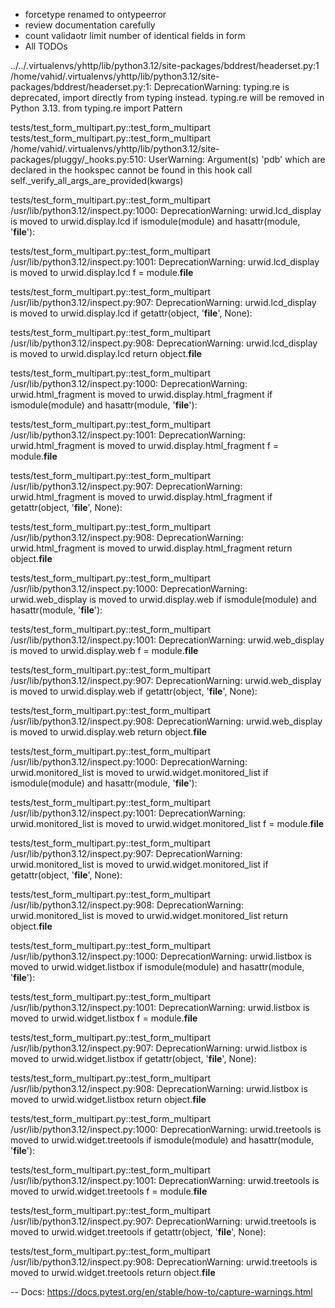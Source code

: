 - forcetype renamed to ontypeerror
- review documentation carefully
- count validaotr limit number of identical fields in form
- All TODOs



../../.virtualenvs/yhttp/lib/python3.12/site-packages/bddrest/headerset.py:1
  /home/vahid/.virtualenvs/yhttp/lib/python3.12/site-packages/bddrest/headerset.py:1: DeprecationWarning: typing.re is deprecated, import directly from typing instead. typing.re will be removed in Python 3.13.
    from typing.re import Pattern

tests/test_form_multipart.py::test_form_multipart
tests/test_form_multipart.py::test_form_multipart
  /home/vahid/.virtualenvs/yhttp/lib/python3.12/site-packages/pluggy/_hooks.py:510: UserWarning: Argument(s) 'pdb' which are declared in the hookspec cannot be found in this hook call
    self._verify_all_args_are_provided(kwargs)

tests/test_form_multipart.py::test_form_multipart
  /usr/lib/python3.12/inspect.py:1000: DeprecationWarning: urwid.lcd_display is moved to urwid.display.lcd
    if ismodule(module) and hasattr(module, '__file__'):

tests/test_form_multipart.py::test_form_multipart
  /usr/lib/python3.12/inspect.py:1001: DeprecationWarning: urwid.lcd_display is moved to urwid.display.lcd
    f = module.__file__

tests/test_form_multipart.py::test_form_multipart
  /usr/lib/python3.12/inspect.py:907: DeprecationWarning: urwid.lcd_display is moved to urwid.display.lcd
    if getattr(object, '__file__', None):

tests/test_form_multipart.py::test_form_multipart
  /usr/lib/python3.12/inspect.py:908: DeprecationWarning: urwid.lcd_display is moved to urwid.display.lcd
    return object.__file__

tests/test_form_multipart.py::test_form_multipart
  /usr/lib/python3.12/inspect.py:1000: DeprecationWarning: urwid.html_fragment is moved to urwid.display.html_fragment
    if ismodule(module) and hasattr(module, '__file__'):

tests/test_form_multipart.py::test_form_multipart
  /usr/lib/python3.12/inspect.py:1001: DeprecationWarning: urwid.html_fragment is moved to urwid.display.html_fragment
    f = module.__file__

tests/test_form_multipart.py::test_form_multipart
  /usr/lib/python3.12/inspect.py:907: DeprecationWarning: urwid.html_fragment is moved to urwid.display.html_fragment
    if getattr(object, '__file__', None):

tests/test_form_multipart.py::test_form_multipart
  /usr/lib/python3.12/inspect.py:908: DeprecationWarning: urwid.html_fragment is moved to urwid.display.html_fragment
    return object.__file__

tests/test_form_multipart.py::test_form_multipart
  /usr/lib/python3.12/inspect.py:1000: DeprecationWarning: urwid.web_display is moved to urwid.display.web
    if ismodule(module) and hasattr(module, '__file__'):

tests/test_form_multipart.py::test_form_multipart
  /usr/lib/python3.12/inspect.py:1001: DeprecationWarning: urwid.web_display is moved to urwid.display.web
    f = module.__file__

tests/test_form_multipart.py::test_form_multipart
  /usr/lib/python3.12/inspect.py:907: DeprecationWarning: urwid.web_display is moved to urwid.display.web
    if getattr(object, '__file__', None):

tests/test_form_multipart.py::test_form_multipart
  /usr/lib/python3.12/inspect.py:908: DeprecationWarning: urwid.web_display is moved to urwid.display.web
    return object.__file__

tests/test_form_multipart.py::test_form_multipart
  /usr/lib/python3.12/inspect.py:1000: DeprecationWarning: urwid.monitored_list is moved to urwid.widget.monitored_list
    if ismodule(module) and hasattr(module, '__file__'):

tests/test_form_multipart.py::test_form_multipart
  /usr/lib/python3.12/inspect.py:1001: DeprecationWarning: urwid.monitored_list is moved to urwid.widget.monitored_list
    f = module.__file__

tests/test_form_multipart.py::test_form_multipart
  /usr/lib/python3.12/inspect.py:907: DeprecationWarning: urwid.monitored_list is moved to urwid.widget.monitored_list
    if getattr(object, '__file__', None):

tests/test_form_multipart.py::test_form_multipart
  /usr/lib/python3.12/inspect.py:908: DeprecationWarning: urwid.monitored_list is moved to urwid.widget.monitored_list
    return object.__file__

tests/test_form_multipart.py::test_form_multipart
  /usr/lib/python3.12/inspect.py:1000: DeprecationWarning: urwid.listbox is moved to urwid.widget.listbox
    if ismodule(module) and hasattr(module, '__file__'):

tests/test_form_multipart.py::test_form_multipart
  /usr/lib/python3.12/inspect.py:1001: DeprecationWarning: urwid.listbox is moved to urwid.widget.listbox
    f = module.__file__

tests/test_form_multipart.py::test_form_multipart
  /usr/lib/python3.12/inspect.py:907: DeprecationWarning: urwid.listbox is moved to urwid.widget.listbox
    if getattr(object, '__file__', None):

tests/test_form_multipart.py::test_form_multipart
  /usr/lib/python3.12/inspect.py:908: DeprecationWarning: urwid.listbox is moved to urwid.widget.listbox
    return object.__file__

tests/test_form_multipart.py::test_form_multipart
  /usr/lib/python3.12/inspect.py:1000: DeprecationWarning: urwid.treetools is moved to urwid.widget.treetools
    if ismodule(module) and hasattr(module, '__file__'):

tests/test_form_multipart.py::test_form_multipart
  /usr/lib/python3.12/inspect.py:1001: DeprecationWarning: urwid.treetools is moved to urwid.widget.treetools
    f = module.__file__

tests/test_form_multipart.py::test_form_multipart
  /usr/lib/python3.12/inspect.py:907: DeprecationWarning: urwid.treetools is moved to urwid.widget.treetools
    if getattr(object, '__file__', None):

tests/test_form_multipart.py::test_form_multipart
  /usr/lib/python3.12/inspect.py:908: DeprecationWarning: urwid.treetools is moved to urwid.widget.treetools
    return object.__file__

-- Docs: https://docs.pytest.org/en/stable/how-to/capture-warnings.html


